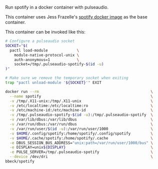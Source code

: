 Run spotify in a docker container with pulseaudio.

This container uses Jess Frazelle's [spotify docker image][1] as the
base container.

This container can be invoked like this:

```bash
# Configure a pulseaudio socket
SOCKET="$(
  pactl load-module             \
    module-native-protocol-unix \
    auth-anonymous=1            \
    socket=/tmp/.pulseaudio-spotify-$(id -u)
)"

# Make sure we remove the temporary socket when exiting
trap "pactl unload-module '${SOCKET}'" EXIT

docker run --rm                                                  \
  --name spotify                                                 \
  -v /tmp/.X11-unix:/tmp/.X11-unix                               \
  -v /etc/localtime:/etc/localtime:ro                            \
  -v /etc/machine-id:/etc/machine-id                             \
  -v /tmp/.pulseaudio-spotify-$(id -u):/tmp/.pulseaudio-spotify  \
  -v /var/lib/dbus:/var/lib/dbus                                 \
  -v /var/run/dbus:/var/run/dbus                                 \
  -v /var/run/user/$(id -u):/var/run/user/1000                   \
  -v $HOME/.config/spotify:/home/spotify/.config/spotify         \
  -v $HOME/.cache/spotify:/home/spotify/.cache                   \
  -e DBUS_SESSION_BUS_ADDRESS="unix:path=/var/run/user/1000/bus" \
  -e DISPLAY=unix${DISPLAY}                                      \
  -e PULSE_SERVER=/tmp/.pulseaudio-spotify                       \
  --device /dev/dri                                              \
bbeck/spotify
```

[1]: https://github.com/jessfraz/dockerfiles/blob/master/spotify/Dockerfile

